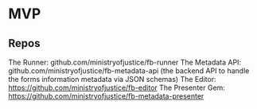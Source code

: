 # MVP

## Repos
The Runner: github.com/ministryofjustice/fb-runner
The Metadata API: github.com/ministryofjustice/fb-metadata-api (the backend API to handle the forms information metadata via JSON schemas)
The Editor: https://github.com/ministryofjustice/fb-editor
The Presenter Gem: https://github.com/ministryofjustice/fb-metadata-presenter
